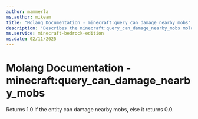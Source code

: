 ```yaml
---
author: mammerla
ms.author: mikeam
title: "Molang Documentation - minecraft:query_can_damage_nearby_mobs"
description: "Describes the minecraft:query_can_damage_nearby_mobs molang"
ms.service: minecraft-bedrock-edition
ms.date: 02/11/2025 
---
```


# Molang Documentation - minecraft:query_can_damage_nearby_mobs

Returns 1.0 if the entity can damage nearby mobs, else it returns 0.0.
